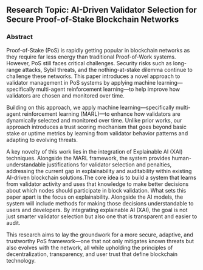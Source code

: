 ## Research Topic: AI-Driven Validator Selection for Secure Proof-of-Stake Blockchain Networks

### Abstract
Proof-of-Stake (PoS) is rapidly getting popular in blockchain networks as they require far less energy than traditional Proof-of-Work systems. However, PoS still faces critical challenges. Security risks such as long-range attacks, Sybil threats, and the nothing-at-stake dilemma continue to challenge these networks. This paper introduces a novel approach to validator management in PoS systems by applying machine learning—specifically multi-agent reinforcement learning—to help improve how validators are chosen and monitored over time. 


Building on this approach, we apply machine learning—specifically multi-agent reinforcement learning (MARL)—to enhance how validators are dynamically selected and monitored over time. Unlike prior works, our approach introduces a trust scoring mechanism that goes beyond basic stake or uptime metrics by learning from validator behavior patterns and adapting to evolving threats.

A key novelty of this work lies in the integration of Explainable AI (XAI) techniques. Alongside the MARL framework, the system provides human-understandable justifications for validator selection and penalties, addressing the current gap in explainability and auditability within existing AI-driven blockchain solutions.The core idea is to build a system that learns from validator activity and uses that knowledge to make better decisions about which nodes should participate in block validation. What sets this paper apart is the focus on explainability. Alongside the AI models, the system will include methods for making those decisions understandable to users and developers. By integrating explainable AI (XAI), the goal is not just smarter validator selection but also one that is transparent and easier to audit.

This research aims to lay the groundwork for a more secure, adaptive, and trustworthy PoS framework—one that not only mitigates known threats but also evolves with the network, all while upholding the principles of decentralization, transparency, and user trust that define blockchain technology.